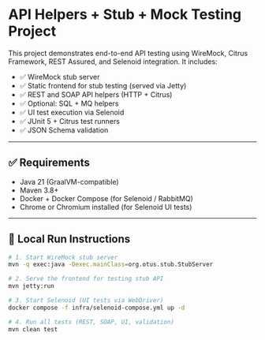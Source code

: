 # API Helpers + Stub + Mock Testing Project

This project demonstrates end-to-end API testing using WireMock, Citrus Framework, REST Assured, and Selenoid integration. It includes:

- ✅ WireMock stub server
- ✅ Static frontend for stub testing (served via Jetty)
- ✅ REST and SOAP API helpers (HTTP + Citrus)
- ✅ Optional: SQL + MQ helpers
- ✅ UI test execution via Selenoid
- ✅ JUnit 5 + Citrus test runners
- ✅ JSON Schema validation

---

## ✅ Requirements

- Java 21 (GraalVM-compatible)
- Maven 3.8+
- Docker + Docker Compose (for Selenoid / RabbitMQ)
- Chrome or Chromium installed (for Selenoid UI tests)

---

## 🚀 Local Run Instructions

```bash
# 1. Start WireMock stub server
mvn -q exec:java -Dexec.mainClass=org.otus.stub.StubServer

# 2. Serve the frontend for testing stub API
mvn jetty:run

# 3. Start Selenoid (UI tests via WebDriver)
docker compose -f infra/selenoid-compose.yml up -d

# 4. Run all tests (REST, SOAP, UI, validation)
mvn clean test
